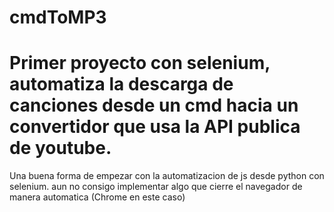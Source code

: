# cmdToMP3
# Primer proyecto con selenium, automatiza la descarga de canciones desde un cmd hacia un convertidor que usa la API publica de youtube. 
Una buena forma de empezar con la automatizacion de js desde python con selenium. aun no consigo implementar algo que cierre el navegador de manera automatica (Chrome en este caso)
